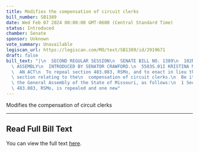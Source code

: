 ```yaml
---
title: Modifies the compensation of circuit clerks
bill_number: SB1389
date: Wed Feb 07 2024 00:00:00 GMT-0600 (Central Standard Time)
status: Introduced
chamber: Senate
sponsor: Unknown
vote_summary: Unavailable
legiscan_url: https://legiscan.com/MO/text/SB1389/id/2919671
draft: false
bill_text: "|\n  SECOND REGULAR SESSION\n  SENATE BILL NO. 1389\n  102ND GENERA L\
  \ ASSEMBLY\n  INTRODUCED BY SENATOR CRAWFORD.\n  5503S.01I KRISTINA MARTIN, Secretary\n\
  \  AN ACT\n  To repeal section 483.083, RSMo, and to enact in lieu thereof one new\
  \ section relating to the\n  compensation of circuit clerks.\n  Be it enacted by\
  \ the General Assembly of the State of Missouri, as follows:\n  1 Section A. Section\
  \ 483.083, RSMo, is repealed and one new"
---
```

Modifies the compensation of circuit clerks

---

## Read Full Bill Text

You can view the full text [here](https://legiscan.com/MO/text/SB1389/id/2919671).
